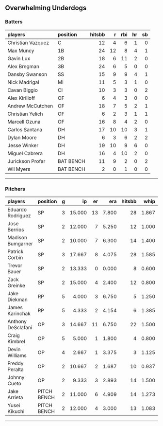 ## Overwhelming Underdogs

### Batters

 
|players           |position  | hitsbb|  r| rbi| hr| sb| 
|:-----------------|:---------|------:|--:|---:|--:|--:| 
|Christian Vazquez |C         |     12|  4|   6|  1|  0| 
|Max Muncy         |1B        |     24| 12|   8|  4|  1| 
|Gavin Lux         |2B        |     18|  6|  11|  2|  0| 
|Alex Bregman      |3B        |     24|  6|   5|  0|  0| 
|Dansby Swanson    |SS        |     15|  9|   9|  4|  1| 
|Nick Madrigal     |MI        |     11|  5|   3|  1|  0| 
|Cavan Biggio      |CI        |     10|  3|   3|  0|  2| 
|Alex Kirilloff    |OF        |      6|  4|   3|  0|  0| 
|Andrew McCutchen  |OF        |     18|  7|   5|  2|  1| 
|Christian Yelich  |OF        |      6|  2|   3|  1|  1| 
|Marcell Ozuna     |OF        |     16|  8|   4|  2|  0| 
|Carlos Santana    |DH        |     17| 10|  10|  3|  1| 
|Dylan Moore       |DH        |      6|  3|   6|  2|  2| 
|Jesse Winker      |DH        |     19| 10|   9|  6|  0| 
|Miguel Cabrera    |DH        |     16|  4|  10|  2|  0| 
|Jurickson Profar  |BAT BENCH |     11|  9|   2|  0|  2| 
|Wil Myers         |BAT BENCH |      2|  0|   1|  0|  0| 


* * *

### Pitchers

 
|players            |position    |  g|     ip| er|   era| hitsbb|  whip| so|  w| sv| 
|:------------------|:-----------|--:|------:|--:|-----:|------:|-----:|--:|--:|--:| 
|Eduardo Rodriguez  |SP          |  3| 15.000| 13| 7.800|     28| 1.867| 21|  0|  0| 
|Jose Berrios       |SP          |  2| 12.000|  7| 5.250|     12| 1.000| 13|  1|  0| 
|Madison Bumgarner  |SP          |  2| 10.000|  7| 6.300|     14| 1.400|  7|  0|  0| 
|Patrick Corbin     |SP          |  3| 17.667|  8| 4.075|     28| 1.585| 16|  2|  0| 
|Trevor Bauer       |SP          |  2| 13.333|  0| 0.000|      8| 0.600| 21|  2|  0| 
|Zack Greinke       |SP          |  2| 15.000|  4| 2.400|     12| 0.800| 13|  2|  0| 
|Jake Diekman       |RP          |  5|  4.000|  3| 6.750|      5| 1.250|  6|  0|  1| 
|James Karinchak    |RP          |  5|  4.333|  2| 4.154|      6| 1.385|  7|  2|  2| 
|Anthony DeSclafani |OP          |  3| 14.667| 11| 6.750|     22| 1.500| 15|  2|  0| 
|Craig Kimbrel      |OP          |  5|  5.000|  1| 1.800|      4| 0.800| 11|  1|  3| 
|Devin Williams     |OP          |  4|  2.667|  1| 3.375|      3| 1.125|  6|  1|  0| 
|Freddy Peralta     |OP          |  2| 10.667|  2| 1.687|     10| 0.937| 15|  1|  0| 
|Johnny Cueto       |OP          |  2|  9.333|  3| 2.893|     14| 1.500|  6|  1|  0| 
|Jake Arrieta       |PITCH BENCH |  2| 11.000|  6| 4.909|     14| 1.273|  3|  1|  0| 
|Yusei Kikuchi      |PITCH BENCH |  2| 12.000|  4| 3.000|     13| 1.083| 11|  1|  0| 


* * *


